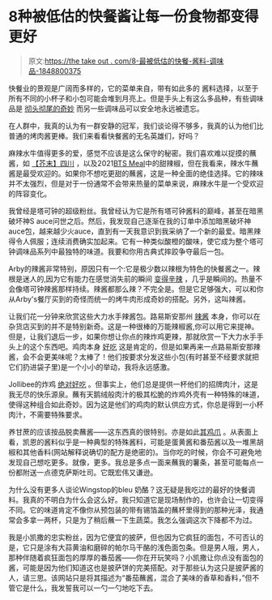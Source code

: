 # 8种被低估的快餐酱让每一份食物都变得更好

> 原文:[https://the take out . com/8-最被低估的快餐-酱料-调味品-1848800375](https://thetakeout.com/8-most-underrated-fast-food-sauces-and-condiments-1848800375)

快餐业的景观是广阔而多样的，它的菜单来自，带有如此多的 酱料选择，以至于所有不同的小杯子和小包可能会堆到月亮上。但是手头上有这么多品种，有些调味品是 [彻头彻尾的奇妙](https://thetakeout.com/the-a-v-club-s-exhaustive-guide-to-fast-food-sauces-1798288551) 而另一些调味品可以安全地永远被遗忘。

在人群中，我真的认为有一群安静的冠军，我们谈论得不够多，我真的认为他们比普通的烤肉酱更棒。我们来看看快餐酱的无名英雄们，好吗？

麻辣水牛值得更多的爱，感觉不应该是这么保守的秘密。我们喜欢难以捉摸的蘸酱，如 [【芥末】](https://thetakeout.com/is-mcdonalds-hot-mustard-sauce-discontinued-1847903538)[四川](https://thetakeout.com/mcdonalds-szechuan-sauce-is-america-encapsulated-in-nug-1823341465) ，以及2021[BTS Meal](https://thetakeout.com/review-mcdonalds-new-bts-meal-collaboration-1846974860)中的甜辣椒，但在我看来，辣水牛蘸酱是最受欢迎的。如果你不想吃更甜的蘸酱，这是一种全面的绝佳选择。它的辣味并不太强烈，但是对于一份通常不会带来热量的菜单来说，麻辣水牛是一个受欢迎的阵容变化。

我曾经是塔可钟的超级粉丝。我曾经认为它是所有塔可钟酱料的巅峰，甚至在暗黑破坏神S auce问世之后。然后，我发现自己逐渐在我的订单中添加暗黑破坏神 auce包，越来越少火auce，直到有一天我意识到我采纳了一个新的最爱。暗黑辣得令人佩服；连续消费确实加起来。它有一种类似酸橙的酸味，使它成为整个塔可钟调味品系列中最独特的味道。我要和你用古典式摔跤争夺最后一包。

Arby的辣酱非常特别，原因只有一个:它是极少数以辣根为特色的快餐酱之一。辣根是迷人的,因为它有能力在感觉消失前的瞬间 [变得辛辣](https://thetakeout.com/what-makes-horseradish-spicy-1846520153) ，几乎是瞬间的。热量不会像塔可钟辣酱那样持续。辣酱都那么辣？不完全是。但是它足够强大，可以和你从Arby's餐厅买到的奇怪而统一的烤牛肉形成奇妙的搭配。另外，这叫辣酱。

让我们花一分钟来欣赏这些大力水手辣酱包。路易斯安那州 [辣酱](https://thetakeout.com/these-hot-sauce-connoisseurs-are-more-than-willing-to-s-1848422324) 本身，你可以在杂货店买到的并不是特别新奇。这是一种很棒的万能辣椒酱,你可以用它来提神。但是，让我们退后一步，如果你想让你点的辣炸鸡更辣，那就欣赏一下大力水手手头上的这个东西吧。鸡肉本身 [好吃](https://thetakeout.com/review-popeyes-chicken-sandwich-chick-fil-a-1837353035) 这是肯定的，但是如果再来一点路易斯安那辣酱，会不会更美味呢？太棒了！他们按要求分发这些小包(有时甚至不经要求就把它们扔进袋子里)是一个小小的举动，我将永远感激。

Jollibee的炸鸡 [绝对好吃](https://thetakeout.com/popeyes-vs-jollibee-spicy-fried-chicken-review-1848197122) 。但事实上，他们总是提供一杯他们的招牌肉汁，这是我无尽的快乐源泉。蘸有天鹅绒般肉汁的极其松脆的炸鸡外壳有一种特殊的味道，使得这种组合如此奇妙。因为这是他们的鸡肉的默认供应方式，你总是得到一小杯肉汁，不需要特殊要求。

养甘蔗的应该按品脱卖蘸酱——这东西真的很特别。亦是如此[其鸡爪](https://thetakeout.com/raising-canes-serves-a-more-than-able-chicken-finger-1823315776) 。从表面上看，凯恩的酱料似乎是一种典型的特殊酱料，可能是蛋黄酱和番茄酱以及一堆黑胡椒和其他香料(网站解释说确切的配方是绝密的)。当你吃的时候，你会不可避免地发现自己想吃更多。就像，更多。我总是多点一面来蘸我的薯条，甚至可能每点一份都附送一点德克萨斯吐司。它既宏伟又谦逊。

为什么没有更多人谈论Wingstop的bleu 奶酪？这无疑是我吃过的最好的快餐调料。我真的不明白为什么会这么好。我只知道它是现场制作的，也许会让一切变得不同。它的味道肯定不像你从预包装的带有锡箔盖的蘸杯里得到的那种光泽，我通常会多拿一两杯，只是为了稍后蘸一下生蔬菜。我怎么强调这次下降都不为过。

我是小凯撒的忠实粉丝，因为它便宜的披萨，但也因为它疯狂的面包，不可否认的是，它只是涂有大蒜黄油和磨碎的帕尔马干酪的浅色面包条。但是男人哦，男人，那种伴随着疯狂面包的厚厚的番茄酱——你在开玩笑吗？小凯撒让你点没有面包的酱，可能是因为他们知道这也是披萨饼的完美搭配。对于那些认为这只是披萨酱的人，请三思。该网站只是将其描述为“番茄蘸酱，混合了美味的香草和香料，”但不管它是什么，我发誓我可以一勺一勺地吃下去。